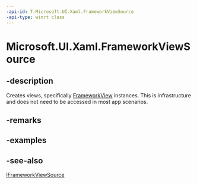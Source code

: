 ```yaml
---
-api-id: T:Microsoft.UI.Xaml.FrameworkViewSource
-api-type: winrt class
---
```


<!-- Class syntax.
public class FrameworkViewSource : Windows.ApplicationModel.Core.IFrameworkViewSource, Windows.UI.Xaml.IFrameworkViewSource
-->

# Microsoft.UI.Xaml.FrameworkViewSource

## -description
Creates views, specifically [FrameworkView](frameworkview.md) instances. This is infrastructure and does not need to be accessed in most app scenarios.

## -remarks

## -examples

## -see-also
[IFrameworkViewSource](/uwp/api/windows.applicationmodel.core.iframeworkviewsource)
